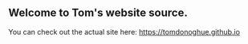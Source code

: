 ## Welcome to Tom's website source. 

You can check out the actual site here: https://tomdonoghue.github.io
